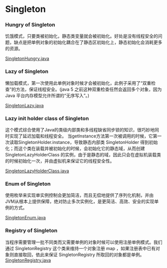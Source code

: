 # **Singleton**


### Hungry of Singleton   
饥饿模式，只要类被初始化，静态类变量就会被初始化。好处是没有线程安全的问题，缺点是把单例对象的初始化耦合在了静态区初始化上，静态初始化会消耗更多的资源。

[SingletonHungry.java](/SingletonHungry.java)

### Lazy of Singleton 
懒加载模式，第一次使用此单例对象时候才会被初始化，此例子采用了“双重检查”的方法，保证线程安全。(java 5 之前这种双重检查任然会返回多个对象，因为 Java 平台内存模型允许所谓的“无序写入”。)

[SingletonLazy.java](/SingletonLazy.java)

### Lazy init holder class of Singleton
这个模式综合使用了Java的类级内部类和多线程缺省同步锁的知识，很巧妙地同时实现了延迟加载和线程安全。
当getInstance方法第一次被调用的时候，它第一次读取SingletonHolder.instance，导致静态内部类 SingletonHolder 得到初始化；而这个类在装载并被初始化的时候，会初始化它的静态域，从而创建 SingletonLazyHolderClass 的实例，由于是静态的域，因此只会在虚拟机装载类的时候初始化一次，并由虚拟机来保证它的线程安全性。

[SingletonLazyHolderClass.java](/SingletonLazyHolderClass.java)

### Enum of Singleton
使用枚举来实现单实例控制会更加简洁，而且无偿地提供了序列化机制，并由JVM从根本上提供保障，绝对防止多次实例化，是更简洁、高效、安全的实现单例的方式。

[SingletonEnum.java](/SingletonEnum.java)

### Registry of Singleton
当程序需要管理一批不同类而又需要单例的对象时候可以使用注册单例模式。我们通过 SingletonRegistry 这个类来维持一个对象注册 map ，如果注册表中已有对象则直接取回，依此来保证 SingletonRegistry 所取回的对象都是单例。
[SingletonRegistry.java](/SingletonRegistry.java)
